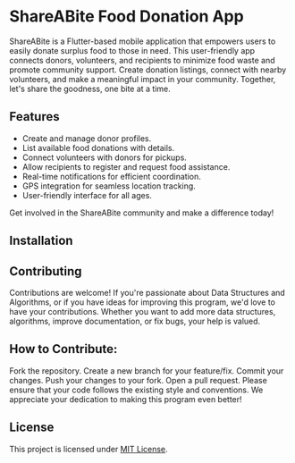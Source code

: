 # ShareABite Food Donation App

ShareABite is a Flutter-based mobile application that empowers users to easily donate surplus food to those in need. This user-friendly app connects donors, volunteers, and recipients to minimize food waste and promote community support. Create donation listings, connect with nearby volunteers, and make a meaningful impact in your community. Together, let's share the goodness, one bite at a time.


## Features
- Create and manage donor profiles.
- List available food donations with details.
- Connect volunteers with donors for pickups.
- Allow recipients to register and request food assistance.
- Real-time notifications for efficient coordination.
- GPS integration for seamless location tracking.
- User-friendly interface for all ages.

Get involved in the ShareABite community and make a difference today!

## Installation



## Contributing

Contributions are welcome! If you're passionate about Data Structures and Algorithms, or if you have ideas for improving this program, we'd love to have your contributions. Whether you want to add more data structures, algorithms, improve documentation, or fix bugs, your help is valued.

## How to Contribute:

Fork the repository.
Create a new branch for your feature/fix.
Commit your changes.
Push your changes to your fork.
Open a pull request.
Please ensure that your code follows the existing style and conventions. We appreciate your dedication to making this program even better!


## License
This project is licensed under [MIT License](LICENSE).
